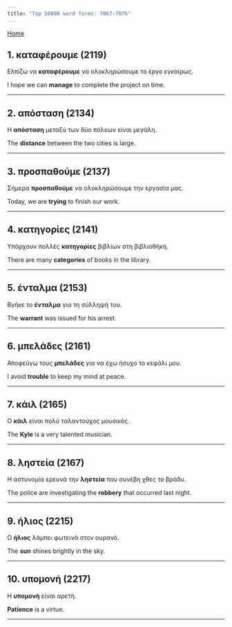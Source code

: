 ```yaml
---
title: "Top 50000 word forms: 7067-7076"
...
```


[Home](./) 

## 1. καταφέρουμε (2119)

Ελπίζω να **καταφέρουμε** να ολοκληρώσουμε το έργο εγκαίρως.  

I hope we can **manage** to complete the project on time.

---

## 2. απόσταση (2134)

Η **απόσταση** μεταξύ των δύο πόλεων είναι μεγάλη.  

The **distance** between the two cities is large.

---

## 3. προσπαθούμε (2137)

Σήμερα **προσπαθούμε** να ολοκληρώσουμε την εργασία μας.

Today, we are **trying** to finish our work.

---

## 4. κατηγορίες (2141)

Υπάρχουν πολλές **κατηγορίες** βιβλίων στη βιβλιοθήκη.

There are many **categories** of books in the library.

---

## 5. ένταλμα (2153)

Βγήκε το **ένταλμα** για τη σύλληψή του.  

The **warrant** was issued for his arrest.

---

## 6. μπελάδες (2161)

Αποφεύγω τους **μπελάδες** για να έχω ήσυχο το κεφάλι μου.

I avoid **trouble** to keep my mind at peace.

---

## 7. κάιλ (2165)

Ο **κάιλ** είναι πολύ ταλαντούχος μουσικός.

The **Kyle** is a very talented musician.

---

## 8. ληστεία (2167)

Η αστυνομία ερευνά την **ληστεία** που συνέβη χθες το βράδυ.  

The police are investigating the **robbery** that occurred last night.

---

## 9. ήλιος (2215)

Ο **ήλιος** λάμπει φωτεινά στον ουρανό.  

The **sun** shines brightly in the sky.

---

## 10. υπομονή (2217)

Η **υπομονή** είναι αρετή.  

**Patience** is a virtue.

---

